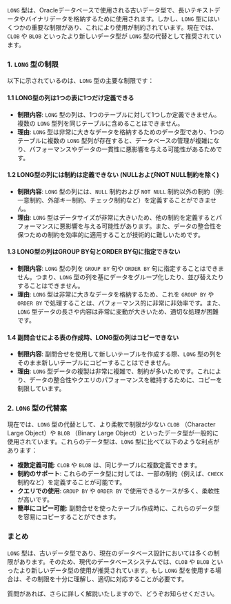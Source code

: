 `LONG` 型は、Oracleデータベースで使用される古いデータ型で、長いテキストデータやバイナリデータを格納するために使用されます。しかし、`LONG` 型にはいくつかの重要な制限があり、これにより使用が制約されています。現在では、`CLOB` や `BLOB` といったより新しいデータ型が `LONG` 型の代替として推奨されています。

### 1. `LONG` 型の制限

以下に示されているのは、`LONG` 型の主要な制限です：

#### 1.1 LONG型の列は1つの表に1つだけ定義できる

- **制限内容**: `LONG` 型の列は、1つのテーブルに対して1つしか定義できません。複数の `LONG` 型列を同じテーブルに含めることはできません。
- **理由**: `LONG` 型は非常に大きなデータを格納するためのデータ型であり、1つのテーブルに複数の `LONG` 型列が存在すると、データベースの管理が複雑になり、パフォーマンスやデータの一貫性に悪影響を与える可能性があるためです。

#### 1.2 LONG型の列には制約は定義できない (NULLおよびNOT NULL制約を除く)

- **制限内容**: `LONG` 型の列には、`NULL` 制約および `NOT NULL` 制約以外の制約（例: 一意制約、外部キー制約、チェック制約など）を定義することができません。
- **理由**: `LONG` 型はデータサイズが非常に大きいため、他の制約を定義するとパフォーマンスに悪影響を与える可能性があります。また、データの整合性を保つための制約を効率的に適用することが技術的に難しいためです。

#### 1.3 LONG型の列はGROUP BY句とORDER BY句に指定できない

- **制限内容**: `LONG` 型の列を `GROUP BY` 句や `ORDER BY` 句に指定することはできません。つまり、`LONG` 型の列を基にデータをグループ化したり、並び替えたりすることはできません。
- **理由**: `LONG` 型は非常に大きなデータを格納するため、これを `GROUP BY` や `ORDER BY` で処理することは、パフォーマンス的に非常に非効率です。また、`LONG` 型データの長さや内容は非常に変動が大きいため、適切な処理が困難です。

#### 1.4 副問合せによる表の作成時、LONG型の列はコピーできない

- **制限内容**: 副問合せを使用して新しいテーブルを作成する際、`LONG` 型の列をそのまま新しいテーブルにコピーすることはできません。
- **理由**: `LONG` 型データの複製は非常に複雑で、制約が多いためです。これにより、データの整合性やクエリのパフォーマンスを維持するために、コピーを制限しています。

### 2. `LONG` 型の代替案

現在では、`LONG` 型の代替として、より柔軟で制限が少ない `CLOB` （Character Large Object）や `BLOB` （Binary Large Object）といったデータ型が一般的に使用されています。これらのデータ型は、`LONG` 型に比べて以下のような利点があります：

- **複数定義可能**: `CLOB` や `BLOB` は、同じテーブルに複数定義できます。
- **制約のサポート**: これらのデータ型に対しては、一部の制約（例えば、`CHECK` 制約など）を定義することが可能です。
- **クエリでの使用**: `GROUP BY` や `ORDER BY` で使用できるケースが多く、柔軟性が高いです。
- **簡単にコピー可能**: 副問合せを使ったテーブル作成時に、これらのデータ型を容易にコピーすることができます。

### まとめ

`LONG` 型は、古いデータ型であり、現在のデータベース設計においては多くの制限があります。そのため、現代のデータベースシステムでは、`CLOB` や `BLOB` といったより新しいデータ型の使用が推奨されています。もし `LONG` 型を使用する場合は、その制限を十分に理解し、適切に対応することが必要です。

質問があれば、さらに詳しく解説いたしますので、どうぞお知らせください。
